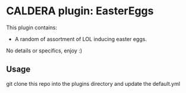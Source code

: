 # CALDERA plugin: EasterEggs

This plugin contains:

* A random of assortment of LOL inducing easter eggs.  

No details or specifics, enjoy :)

## Usage

git clone this repo into the plugins directory and update the default.yml
